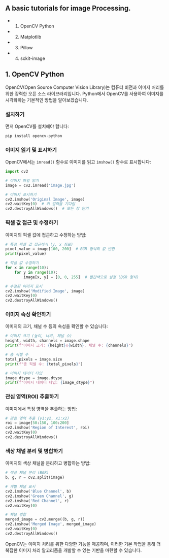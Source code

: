 ## A basic tutorials for image Processing.

- 1. OpenCV Python
- 2. Matplotlib
- 3. Pillow
- 4. sckit-image

## 1. OpenCV Python

OpenCV(Open Source Computer Vision Library)는 컴퓨터 비전과 이미지 처리를 위한 강력한 오픈 소스 라이브러리입니다. Python에서 OpenCV를 사용하여 이미지를 시각화하는 기본적인 방법을 알아보겠습니다.

### 설치하기

먼저 OpenCV를 설치해야 합니다:

```python
pip install opencv-python
```


### 이미지 읽기 및 표시하기

OpenCV에서는 `imread()` 함수로 이미지를 읽고 `imshow()` 함수로 표시합니다:

```python
import cv2

# 이미지 파일 읽기
image = cv2.imread('image.jpg')

# 이미지 표시하기
cv2.imshow('Original Image', image)
cv2.waitKey(0)  # 키 입력을 기다림
cv2.destroyAllWindows()  # 모든 창 닫기
```


### 픽셀 값 접근 및 수정하기

이미지의 픽셀 값에 접근하고 수정하는 방법:

```python
# 특정 픽셀 값 접근하기 (y, x 좌표)
pixel_value = image[100, 200]  # BGR 형식의 값 반환
print(pixel_value)

# 픽셀 값 수정하기
for x in range(10):
    for y in range(10):
        image[x, y] = [0, 0, 255]  # 빨간색으로 설정 (BGR 형식)

# 수정된 이미지 표시
cv2.imshow('Modified Image', image)
cv2.waitKey(0)
cv2.destroyAllWindows()
```


### 이미지 속성 확인하기

이미지의 크기, 채널 수 등의 속성을 확인할 수 있습니다:

```python
# 이미지 크기 (높이, 너비, 채널 수)
height, width, channels = image.shape
print(f"이미지 크기: {height}x{width}, 채널 수: {channels}")

# 총 픽셀 수
total_pixels = image.size
print(f"총 픽셀 수: {total_pixels}")

# 이미지 데이터 타입
image_dtype = image.dtype
print(f"이미지 데이터 타입: {image_dtype}")
```


### 관심 영역(ROI) 추출하기

이미지에서 특정 영역을 추출하는 방법:

```python
# 관심 영역 추출 (y1:y2, x1:x2)
roi = image[50:150, 100:200]
cv2.imshow('Region of Interest', roi)
cv2.waitKey(0)
cv2.destroyAllWindows()
```


### 색상 채널 분리 및 병합하기

이미지의 색상 채널을 분리하고 병합하는 방법:

```python
# 색상 채널 분리 (BGR)
b, g, r = cv2.split(image)

# 개별 채널 표시
cv2.imshow('Blue Channel', b)
cv2.imshow('Green Channel', g)
cv2.imshow('Red Channel', r)
cv2.waitKey(0)

# 채널 병합
merged_image = cv2.merge((b, g, r))
cv2.imshow('Merged Image', merged_image)
cv2.waitKey(0)
cv2.destroyAllWindows()
```

OpenCV는 이미지 처리를 위한 다양한 기능을 제공하며, 이러한 기본 작업을 통해 더 복잡한 이미지 처리 알고리즘을 개발할 수 있는 기반을 마련할 수 있습니다.
